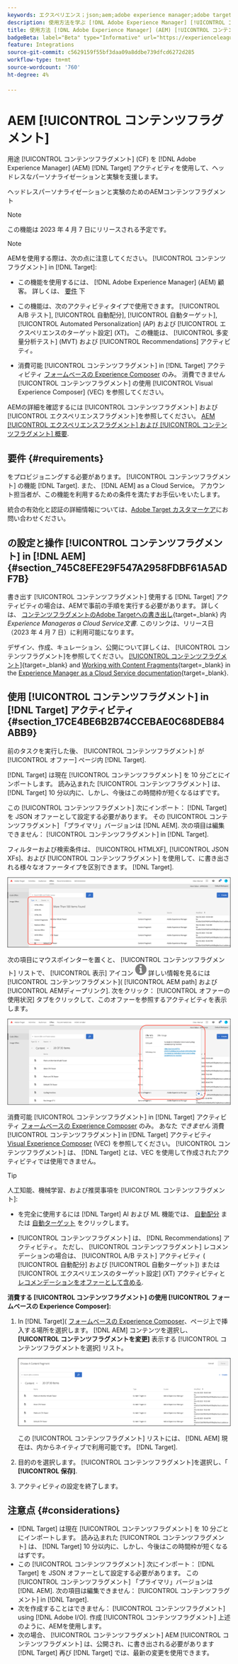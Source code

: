 ```yaml
---
keywords: エクスペリエンス；json;aem;adobe experience manager;adobe target への書き出し；コンテンツフラグメント；フラグメント；CF;cf；ヘッドレス；パーソナライゼーション；実験
description: 使用方法を学ぶ [!DNL Adobe Experience Manager] [!UICONTROL コンテンツフラグメント] in [!DNL Adobe Target] アクティビティ。
title: 使用方法 [!DNL Adobe Experience Manager] (AEM) [!UICONTROL コンテンツフラグメント]?
badgeBeta: label="Beta" type="Informative" url="https://experienceleague.adobe.com/docs/target/using/introduction/intro.html#beta newtab=true" tooltip="What are Target Beta release features?"
feature: Integrations
source-git-commit: c5629159f55bf3daa09a8ddbe739dfcd6272d285
workflow-type: tm+mt
source-wordcount: '760'
ht-degree: 4%

---
```


# AEM [!UICONTROL コンテンツフラグメント]

用途 [!UICONTROL コンテンツフラグメント] (CF) を [!DNL Adobe Experience Manager] (AEM) [!DNL Target] アクティビティを使用して、ヘッドレスなパーソナライゼーションと実験を支援します。

ヘッドレスパーソナライゼーションと実験のためのAEMコンテンツフラグメント

>[!NOTE]
>
>この機能は 2023 年 4 月 7 日にリリースされる予定です。


>[!NOTE]
>
>AEMを使用する際は、次の点に注意してください。 [!UICONTROL コンテンツフラグメント] in [!DNL Target]:
> 
>* この機能を使用するには、 [!DNL Adobe Experience Manager] (AEM) 顧客。 詳しくは、 [要件](#section_AE6F0971E1574B3AA324003599B96E5A) 下
>
>* この機能は、次のアクティビティタイプで使用できます。 [!UICONTROL A/B テスト], [!UICONTROL 自動配分], [!UICONTROL 自動ターゲット], [!UICONTROL Automated Personalization] (AP) および [!UICONTROL エクスペリエンスのターゲット設定] (XT)。 この機能は、 [!UICONTROL 多変量分析テスト] (MVT) および [!UICONTROL Recommendations] アクティビティ。
>
>* 消費可能 [!UICONTROL コンテンツフラグメント] in [!DNL Target] アクティビティ [フォームベースの Experience Composer](/help/main/c-experiences/form-experience-composer.md) のみ。 消費できません [!UICONTROL コンテンツフラグメント] の使用 [!UICONTROL Visual Experience Composer] (VEC) を参照してください。


AEMの詳細を確認するには [!UICONTROL コンテンツフラグメント] および [!UICONTROL エクスペリエンスフラグメント]を参照してください。 [AEM [!UICONTROL エクスペリエンスフラグメント] および [!UICONTROL コンテンツフラグメント] 概要](/help/main/c-integrating-target-with-mac/aem/aem-experience-and-content-fragments.md).

## 要件 {#requirements}

をプロビジョニングする必要があります。 [!UICONTROL コンテンツフラグメント] の機能 [!DNL Target]. また、 [!DNL AEM] as a Cloud Service。 アカウント担当者が、この機能を利用するための条件を満たすお手伝いをいたします。

統合の有効化と認証の詳細情報については、[Adobe Target カスタマーケア](/help/main/cmp-resources-and-contact-information.md#reference_ACA3391A00EF467B87930A450050077C)にお問い合わせください。

## の設定と操作 [!UICONTROL コンテンツフラグメント] in [!DNL AEM] {#section_745C8EFE29F547A2958FDBF61A5ADF7B}

書き出す [!UICONTROL コンテンツフラグメント] 使用する [!DNL Target] アクティビティの場合は、AEMで事前の手順を実行する必要があります。 詳しくは、 [コンテンツフラグメントのAdobe Targetへの書き出し](https://experienceleague.adobe.com/docs/experience-manager-cloud-service/content/sites/integrations/content-fragments-target.html){target=_blank} 内 *Experience Manageras a Cloud Service文書*. このリンクは、リリース日（2023 年 4 月 7 日）に利用可能になります。

デザイン、作成、キュレーション、公開について詳しくは、 [!UICONTROL コンテンツフラグメント]を参照してください。 [[!UICONTROL コンテンツフラグメント]](https://experienceleague.adobe.com/docs/experience-manager-cloud-service/content/sites/authoring/fundamentals/content-fragments.html?lang=en){target=_blank} and [Working with Content Fragments](https://experienceleague.adobe.com/docs/experience-manager-cloud-service/content/sites/administering/content-fragments/content-fragments.html){target=_blank} in the [Experience Manager as a Cloud Service documentation](https://experienceleague.adobe.com/docs/experience-manager-cloud-service/content/home.html){target=_blank}.

## 使用 [!UICONTROL コンテンツフラグメント] in [!DNL Target] アクティビティ {#section_17CE4BE6B2B74CCEBAE0C68DEB84ABB9}

前のタスクを実行した後、 [!UICONTROL コンテンツフラグメント] が [!UICONTROL オファー] ページ内 [!DNL Target].

[!DNL Target] は現在 [!UICONTROL コンテンツフラグメント] を 10 分ごとにインポートします。 読み込まれた [!UICONTROL コンテンツフラグメント] は、 [!DNL Target] 10 分以内に、しかし、今後はこの時間枠が短くなるはずです。

この [!UICONTROL コンテンツフラグメント] 次にインポート： [!DNL Target] を JSON オファーとして設定する必要があります。 その [!UICONTROL コンテンツフラグメント] 「プライマリ」バージョンは [!DNL AEM]. 次の項目は編集できません： [!UICONTROL コンテンツフラグメント] in [!DNL Target].

フィルターおよび検索条件は、 [!UICONTROL HTMLXF], [!UICONTROL JSON XFs]、および [!UICONTROL コンテンツフラグメント] を使用して、に書き出される様々なオファータイプを区別できます。 [!DNL Target].

![コンテンツフラグメントタイプでフィルター：Target UI でのHTMLまたは JSON](/help/main/c-integrating-target-with-mac/aem/assets/fragment-types.png)

次の項目にマウスポインターを置くと、 [!UICONTROL コンテンツフラグメント] リストで、 [!UICONTROL 表示] アイコン ![情報アイコン](/help/main/c-integrating-target-with-mac/aem/assets/icon-info.png) 詳しい情報を見るには [!UICONTROL コンテンツフラグメント]( [!UICONTROL AEM path] および [!UICONTROL AEMディープリンク]. 次をクリック： [!UICONTROL オファーの使用状況] タブをクリックして、このオファーを参照するアクティビティを表示します。

![コンテンツフラグメント情報ポップアップ](/help/main/c-integrating-target-with-mac/aem/assets/cf-info-popup.png)

消費可能 [!UICONTROL コンテンツフラグメント] in [!DNL Target] アクティビティ [フォームベースの Experience Composer](/help/main/c-experiences/form-experience-composer.md) のみ。 あなた *できません* 消費 [!UICONTROL コンテンツフラグメント] in [!DNL Target] アクティビティ [Visual Experience Composer](/help/main/c-experiences/c-visual-experience-composer/visual-experience-composer.md) (VEC) を参照してください。 [!UICONTROL コンテンツフラグメント] は、 [!DNL Target] とは、VEC を使用して作成されたアクティビティでは使用できません。

>[!TIP]
>
>人工知能、機械学習、および推奨事項を [!UICONTROL コンテンツフラグメント]:
>
>* を完全に使用するには [!DNL Target] AI および ML 機能では、 [自動配分](/help/main/c-activities/automated-traffic-allocation/automated-traffic-allocation.md#concept_A1407678796B4C569E94CBA8A9F7F5D4) または [自動ターゲット](/help/main/c-activities/auto-target/auto-target-to-optimize.md) をクリックします。
>
>* [!UICONTROL コンテンツフラグメント] は、 [!DNL Recommendations] アクティビティ。 ただし、 [!UICONTROL コンテンツフラグメント] レコメンデーションの場合は、 [!UICONTROL A/B テスト] アクティビティ ( [!UICONTROL 自動配分] および [!UICONTROL 自動ターゲット]) または [!UICONTROL エクスペリエンスのターゲット設定] (XT) アクティビティと [レコメンデーションをオファーとして含める](/help/main/c-recommendations/recommendations-as-an-offer.md).


**消費する [!UICONTROL コンテンツフラグメント] の使用 [!UICONTROL フォームベースの Experience Composer]:**

1. In [!DNL Target]( [フォームベースの Experience Composer](/help/main/c-experiences/form-experience-composer.md#task_FAC842A6535045B68B4C1AD3E657E56E)、ページ上で挿入する場所を選択します。 [!DNL AEM] コンテンツを選択し、 **[!UICONTROL コンテンツフラグメントを変更]** 表示する [!UICONTROL コンテンツフラグメントを選択] リスト。

   ![content_fragment_list 画像](/help/main/c-integrating-target-with-mac/aem/assets/choose-content-fragment.png)

   この [!UICONTROL コンテンツフラグメント] リストには、 [!DNL AEM] 現在は、内からネイティブで利用可能です。 [!DNL Target].

1. 目的のを選択します。 [!UICONTROL コンテンツフラグメント]を選択し、「 **[!UICONTROL 保存]**.
1. アクティビティの設定を終了します。

## 注意点 {#considerations}

* [!DNL Target] は現在 [!UICONTROL コンテンツフラグメント] を 10 分ごとにインポートします。 読み込まれた [!UICONTROL コンテンツフラグメント] は、 [!DNL Target] 10 分以内に、しかし、今後はこの時間枠が短くなるはずです。
* この [!UICONTROL コンテンツフラグメント] 次にインポート： [!DNL Target] を JSON オファーとして設定する必要があります。 この [!UICONTROL コンテンツフラグメント] 「プライマリ」バージョンは [!DNL AEM]. 次の項目は編集できません： [!UICONTROL コンテンツフラグメント] in [!DNL Target].
* 次を作成することはできません： [!UICONTROL コンテンツフラグメント] using [!DNL Adobe I/O]. 作成 [!UICONTROL コンテンツフラグメント] 上述のように、AEMを使用します。
* 次の場合、 [!UICONTROL コンテンツフラグメント] AEM [!UICONTROL コンテンツフラグメント] は、公開され、に書き出される必要があります [!DNL Target] 再び [!DNL Target] では、最新の変更を使用できます。